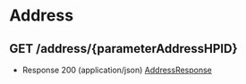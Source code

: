 # Address


## GET /address/{parameterAddressHPID}
- Response 200 (application/json)
[AddressResponse](AddressResponse.md)

